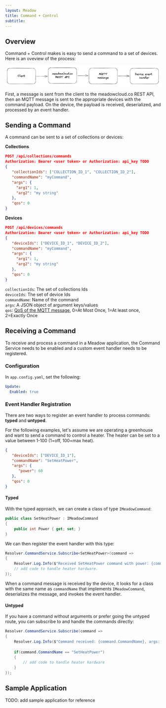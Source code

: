 ```yaml
---
layout: Meadow
title: Command + Control
subtitle: 
---
```


## Overview

Command + Control makes is easy to send a command to a set of devices. Here is an oveview of the process: 

![alt text](cmd_overview.png "Command + Control Overview")

First, a message is sent from the client to the meadowcloud.co REST API, then an MQTT message is sent to the appropriate devices with the command payload. On the device, the payload is received, deserialized, and processed by an event handler.

## Sending a Command

A command can be sent to a set of collections or devices:

**Collections**
```json
POST /api/collections/commands
Authorization: Bearer <user token> or Authorization: api_key TODO 
{
   "collectionIds": ["COLLECTION_ID_1", "COLLECTION_ID_2"],
   "commandName": "myCommand",
   "args": {
     "arg1": 1,
     "arg2": "my string"
   },
   "qos": 0
}
```

**Devices**
```json
POST /api/devices/commands
Authorization: Bearer <user token> or Authorization: api_key TODO 
{
   "deviceIds": ["DEVICE_ID_1", "DEVICE_ID_2"],
   "commandName": "myCommand",
   "args": {
     "arg1": 1,
     "arg2": "my string"
   },
   "qos": 0
}
```

`collectionIds`: The set of collections Ids  
`deviceIds`: The set of device Ids  
`commandName`: Name of the command  
`args`: A JSON object of argument keys/values  
`qos`: [QoS of the MQTT message](https://www.hivemq.com/blog/mqtt-essentials-part-6-mqtt-quality-of-service-levels/), 0=At Most Once, 1=At least once, 2=Exactly Once  

## Receiving a Command

To receive and process a command in a Meadow application, the Command Service needs to be enabled and a custom event handler needs to be registered.

### Configuration

In `app.config.yaml`, set the following:

```yaml
Update:
  Enabled: true
```

### Event Handler Registration

There are two ways to register an event handler to process commands: **typed** and **untyped**.

For the following examples, let's assume we are operating a greenhouse and want to send a command to control a heater. The heater can be set to a value between 1-100 (1=off, 100=max heat).

```json
{
   "deviceIds": ["DEVICE_ID_1"],
   "commandName": "SetHeatPower",
   "args": {
      "power": 60
   },
   "qos": 0
}
```

#### Typed

With the typed approach, we can create a class of type `IMeadowCommand`:

```c#
public class SetHeatPower : IMeadowCommand 
{
    public int Power { get; set; }
}
```
We can then register the event handler with this type:

```c#
Resolver.CommandService.Subscribe<SetHeatPower>(command =>
{
    Resolver.Log.Info($"Received SetHeatPower command with power: {command.Power}");
    // add code to handle heater hardware.
});
```

When a command message is received by the device, it looks for a class with the same name as `commandName` that implements `IMeadowCommand`, deserializes the message, and invokes the event handler. 

#### Untyped

If you have a command without arguments or prefer going the untyped route, you can subscribe to and handle the commands directly:

```c#
Resolver.CommandService.Subscribe(command =>
{
    Resolver.Log.Info($"Command received: {command.CommandName}, args: {command.Arguments}");

    if(command.CommandName == "SetHeatPower")
    {
        // add code to handle heater hardware
    }
});
```

## Sample Application

TODO: add sample application for reference